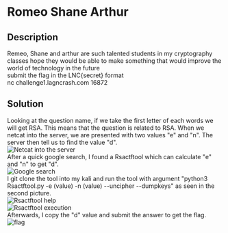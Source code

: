 ﻿# Romeo Shane Arthur

## Description
Remeo, Shane and arthur are such talented students in my cryptography classes hope they would be able to make something that would improve the world of technology in the future
<br>
submit the flag in the LNC{secret} format
<br>
nc challenge1.lagncrash.com 16872
<br>
## Solution
Looking at the question name, if we take the first letter of each words we will get RSA. This means that the question is related to RSA. When we netcat into the server, we are presented with two values "e" and "n". The server then tell us to find the value "d".
<br>
![Netcat into the server](https://github.com/lightcoxa/Writeups-by-QWERTY/blob/main/Lag%27N%27Crash%202021/Crypto/Romeo%20Shane%20Arthur/Resource/NC.PNG)
<br>
After a quick google search, I found a Rsactftool which can calculate "e" and "n" to get "d". 
<br>
![Google search](https://github.com/lightcoxa/Writeups-by-QWERTY/blob/main/Lag%27N%27Crash%202021/Crypto/Romeo%20Shane%20Arthur/Resource/Google%20search.PNG)
<br>
I git clone the tool into my kali and run the tool with argument "python3 Rsactftool.py -e (value) -n (value) --uncipher --dumpkeys" as seen in the second picture.
<br>
![Rsactftool help](https://github.com/lightcoxa/Writeups-by-QWERTY/blob/main/Lag%27N%27Crash%202021/Crypto/Romeo%20Shane%20Arthur/Resource/RSActftool%20help.PNG)
<br>
![Rsactftool execution](https://github.com/lightcoxa/Writeups-by-QWERTY/blob/main/Lag%27N%27Crash%202021/Crypto/Romeo%20Shane%20Arthur/Resource/RSActftool%20output.PNG)
<br>
Afterwards, I copy the "d" value and submit the answer to get the flag.
<br>
![flag](https://github.com/lightcoxa/Writeups-by-QWERTY/blob/main/Lag%27N%27Crash%202021/Crypto/Romeo%20Shane%20Arthur/Resource/Flag.PNG)
